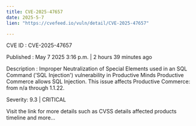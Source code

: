 ```yaml
---
title: CVE-2025-47657
date: 2025-5-7
lien: "https://cvefeed.io/vuln/detail/CVE-2025-47657"

---
```


CVE ID : CVE-2025-47657

Published :  May 7
2025
3:16 p.m. | 2 hours
39 minutes ago

Description : Improper Neutralization of Special Elements used in an SQL Command ('SQL Injection') vulnerability in Productive Minds Productive Commerce allows SQL Injection. This issue affects Productive Commerce: from n/a through 1.1.22.

Severity: 9.3 | CRITICAL

Visit the link for more details
such as CVSS details
affected products
timeline
and more...
